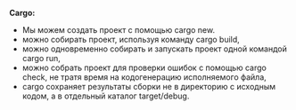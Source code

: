 **Cargo:**
- Мы можем создать проект с помощью cargo new.
- можно собирать проект, используя команду cargo build,
- можно одновременно собирать и запускать проект одной командой cargo run,
- можно собрать проект для проверки ошибок с помощью cargo check, не тратя время на кодогенерацию исполняемого файла,
- cargo сохраняет результаты сборки не в директорию с исходным кодом, а в отдельный каталог target/debug.